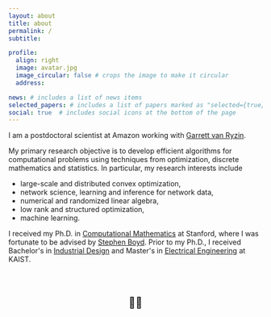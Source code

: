 ```yaml
---
layout: about
title: about
permalink: /
subtitle: 

profile:
  align: right
  image: avatar.jpg
  image_circular: false # crops the image to make it circular
  address: 

news: # includes a list of news items
selected_papers: # includes a list of papers marked as "selected={true}"
social: true  # includes social icons at the bottom of the page
---
```



I am a postdoctoral scientist at Amazon working with <a href="https://scholar.google.com/citations?user=7KI2Fa8AAAAJ&hl=en" target="_blank">Garrett van Ryzin</a>. 


My primary research objective is to develop efficient algorithms for computational problems using techniques from optimization, discrete mathematics and statistics.
In particular, my research interests include
* large-scale and distributed convex optimization,
* network science, learning and inference for network data,
* numerical and randomized linear algebra,
* low rank and structured optimization,
* machine learning.

I received my Ph.D. in 
<a href="https://icme.stanford.edu" target="_blank">Computational Mathematics</a> at Stanford, 
where I was fortunate to be advised by <a href="https://stanford.edu/~boyd/" target="_blank">Stephen Boyd</a>.
Prior to my Ph.D., I received Bachelor's in <a
href="http://id.kaist.ac.kr/index.php?document_srl=21142&mid=rnews"
target="_blank">Industrial Design</a> and Master's in <a
href="https://ee.kaist.ac.kr/en/" target="_blank">Electrical
Engineering</a> at KAIST.



<br />
<br />
<br />


    
<center><strong><a href="https://scholar.google.com/citations?user={{ site.scholar_userid }}" title="Google Scholar"> <i class="ai ai-google-scholar" style="font-size: 4em;"></i> </a></strong>  <span style="font-size: 1.5em;">💙💛</span>  <strong><a href="https://github.com/{{ site.github_username }}" title="GitHub"> <i class="fa-brands fa-github" style="font-size: 4em;"></i> </a></strong></center>
